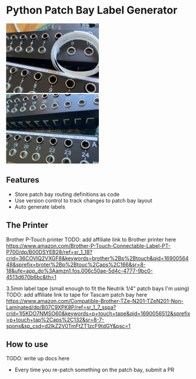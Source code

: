 # Python Patch Bay Label Generator

<img src="readme_images/image_1.jpg"  width="50%">
<img src="readme_images/image_2.jpg"  width="50%">

## Features
- Store patch bay routing definitions as code
- Use version control to track changes to patch bay layout
- Auto generate labels

## The Printer

Brother P-Touch printer
TODO: add affiliate link to Brother printer here
https://www.amazon.com/Brother-P-Touch-Connectable-Label-PT-P700/dp/B00DSYEB28/ref=sr_1_18?crid=36COVIQ2VXGF8&keywords=brother%2Bp%2Btouch&qid=1690056448&sprefix=broter%2Bp%2Btouc%2Caps%2C166&sr=8-18&ufe=app_do%3Aamzn1.fos.006c50ae-5d4c-4777-9bc0-4513d670b6bc&th=1

3.5mm label tape
(small enough to fit the Neutrik 1/4" patch bays I'm using)
TODO: add affiliate link to tape for Tascam patch bay here
https://www.amazon.com/Compatible-Brother-TZe-N201-TZeN201-Non-Laminated/dp/B07C9XPK8P/ref=sr_1_7_sspa?crid=1I5KDO7NMSO60&keywords=p+touch+tape&qid=1690056512&sprefix=p+touch+tap%2Caps%2C132&sr=8-7-spons&sp_csd=d2lkZ2V0TmFtZT1zcF9tdGY&psc=1

## How to use
TODO: write up docs here
- Every time you re-patch something on the patch bay, submit a PR
